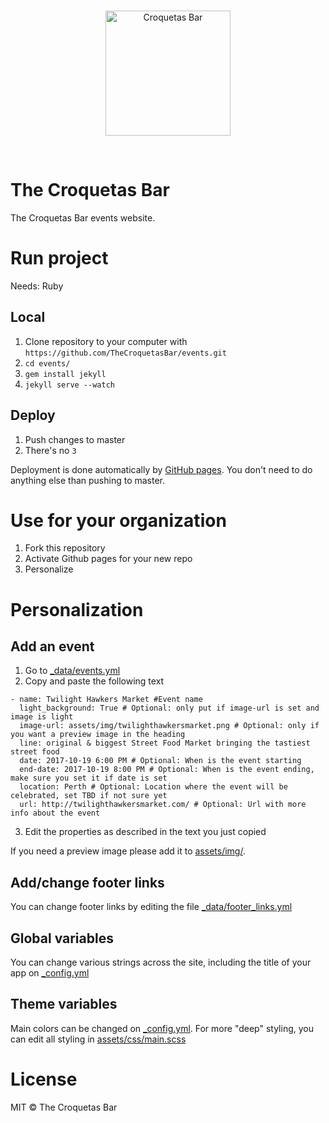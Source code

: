 <br>
<p align="center">
  <img alt="Croquetas Bar" src="https://github.com/TheCroquetasBar/frontend/blob/master/images/logo.png?raw=true" width="200"/>
</p>
<br>

# The Croquetas Bar

The Croquetas Bar events website.

# Run project

Needs: Ruby

## Local 

1. Clone repository to your computer with `https://github.com/TheCroquetasBar/events.git`
2. `cd events/`
3. `gem install jekyll`
4. `jekyll serve --watch`

## Deploy

1. Push changes to master
2. There's no `3`

Deployment is done automatically by [GitHub pages](https://pages.github.com/). You don't need to do anything else than pushing to master.

# Use for your organization

1. Fork this repository
2. Activate Github pages for your new repo
3. Personalize

# Personalization

## Add an event

1. Go to [_data/events.yml](_data/events.yml)
2. Copy and paste the following text
```
- name: Twilight Hawkers Market #Event name
  light_background: True # Optional: only put if image-url is set and image is light
  image-url: assets/img/twilighthawkersmarket.png # Optional: only if you want a preview image in the heading
  line: original & biggest Street Food Market bringing the tastiest street food
  date: 2017-10-19 6:00 PM # Optional: When is the event starting
  end-date: 2017-10-19 8:00 PM # Optional: When is the event ending, make sure you set it if date is set
  location: Perth # Optional: Location where the event will be celebrated, set TBD if not sure yet
  url: http://twilighthawkersmarket.com/ # Optional: Url with more info about the event

```
3. Edit the properties as described in the text you just copied

If you need a preview image please add it to [assets/img/](assets/img/). 

## Add/change footer links

You can change footer links by editing the file  [_data/footer_links.yml](_data/footer_links.yml)

## Global variables

You can change various strings across the site, including the title of your app on [_config.yml](_config.yml)

## Theme variables

Main colors can be changed on [_config.yml](_config.yml). For more "deep" styling, you can edit all styling in [assets/css/main.scss](assets/css/main.scss)

# License

MIT © The Croquetas Bar